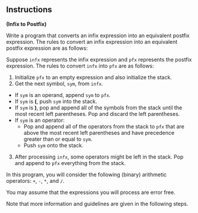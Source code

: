 ## Instructions
**(Infix to Postfix)** 

Write a program that converts an infix expression into an equivalent postfix expression. The rules to convert an infix expression into an equivalent postfix expression are as follows:

Suppose `infx` represents the infix expression and `pfx` represents the postfix expression. The rules to convert `infx` into `pfx` are as follows:

1. Initialize `pfx` to an empty expression and also initialize the stack.
2. Get the next symbol, `sym`, from `infx`.

- If `sym` is an operand, append `sym` to `pfx`.
- If `sym` is **(**, push `sym` into the stack.
- If `sym` is **)**, pop and append all of the symbols from the stack until the most recent left parentheses. Pop and discard the left parentheses.
- If `sym` is an operator:
  - Pop and append all of the operators from the stack to `pfx` that are above the most recent left parentheses and have precedence greater than or equal to `sym`.
  - Push `sym` onto the stack.

3. After processing `infx`, some operators might be left in the stack. Pop and append to `pfx` everything from the stack.

In this program, you will consider the following (binary) arithmetic operators: `+`, `-`, `*`, and `/`.

You may assume that the expressions you will process are error free.

Note that more information and guidelines are given in the following steps.
